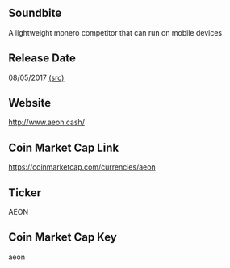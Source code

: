 ## Soundbite

A lightweight monero competitor that can run on mobile devices

## Release Date

08/05/2017 [(src)](https://coinmarketcap.com/currencies/aeon)

## Website

http://www.aeon.cash/

## Coin Market Cap Link

https://coinmarketcap.com/currencies/aeon

## Ticker

AEON

## Coin Market Cap Key

aeon

